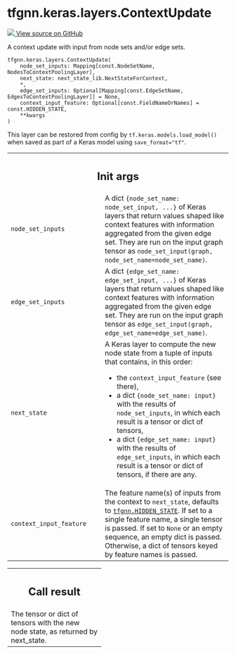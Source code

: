 # tfgnn.keras.layers.ContextUpdate

<!-- Insert buttons and diff -->

<a target="_blank" href="https://github.com/tensorflow/gnn/tree/master/tensorflow_gnn/keras/layers/graph_update.py#L455-L555">
<img src="https://www.tensorflow.org/images/GitHub-Mark-32px.png" /> View source
on GitHub </a>

A context update with input from node sets and/or edge sets.

<pre class="devsite-click-to-copy prettyprint lang-py tfo-signature-link">
<code>tfgnn.keras.layers.ContextUpdate(
    node_set_inputs: Mapping[const.NodeSetName, NodesToContextPoolingLayer],
    next_state: next_state_lib.NextStateForContext,
    *,
    edge_set_inputs: Optional[Mapping[const.EdgeSetName, EdgesToContextPoolingLayer]] = None,
    context_input_feature: Optional[const.FieldNameOrNames] = const.HIDDEN_STATE,
    **kwargs
)
</code></pre>



<!-- Placeholder for "Used in" -->

This layer can be restored from config by `tf.keras.models.load_model()` when
saved as part of a Keras model using `save_format="tf"`.

<!-- Tabular view -->
 <table class="responsive fixed orange">
<colgroup><col width="214px"><col></colgroup>
<tr><th colspan="2"><h2 class="add-link">Init args</h2></th></tr>

<tr> <td> <code>node_set_inputs</code><a id="node_set_inputs"></a> </td> <td> A
dict <code>{node_set_name: node_set_input, ...}</code> of Keras layers that
return values shaped like context features with information aggregated from the
given edge set. They are run on the input graph tensor as
<code>node_set_input(graph, node_set_name=node_set_name)</code>. </td> </tr><tr>
<td> <code>edge_set_inputs</code><a id="edge_set_inputs"></a> </td> <td> A dict
<code>{edge_set_name: edge_set_input, ...}</code> of Keras layers that return
values shaped like context features with information aggregated from the given
edge set. They are run on the input graph tensor as <code>edge_set_input(graph,
edge_set_name=edge_set_name)</code>. </td> </tr><tr> <td>
<code>next_state</code><a id="next_state"></a> </td> <td> A Keras layer to
compute the new node state from a tuple of inputs that contains, in this order:

-   the <code>context_input_feature</code> (see there),
-   a dict <code>{node_set_name: input}</code> with the results of
    <code>node_set_inputs</code>, in which each result is a tensor or dict of
    tensors,
-   a dict <code>{edge_set_name: input}</code> with the results of <code>edge_set_inputs</code>,
    in which each result is a tensor or dict of tensors, if there are any.
    </td>
    </tr><tr>
    <td>
    <code>context_input_feature</code><a id="context_input_feature"></a>
    </td>
    <td>
    The feature name(s) of inputs from the context to
    <code>next_state</code>, defaults to <a href="../../../tfgnn.md#HIDDEN_STATE"><code>tfgnn.HIDDEN_STATE</code></a>.
    If set to a single feature name, a single tensor is passed.
    If set to <code>None</code> or an empty sequence, an empty dict is passed.
    Otherwise, a dict of tensors keyed by feature names is passed.
    </td>
    </tr>
    </table>

<!-- Tabular view -->
 <table class="responsive fixed orange">
<colgroup><col width="214px"><col></colgroup>
<tr><th colspan="2"><h2 class="add-link">Call result</h2></th></tr>
<tr class="alt">
<td colspan="2">
The tensor or dict of tensors with the new node state, as returned by
next_state.
</td>
</tr>

</table>
